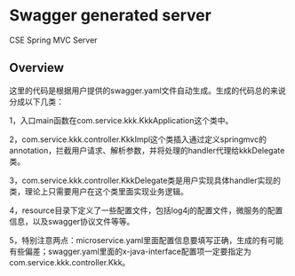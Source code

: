 # Swagger generated server

CSE Spring MVC Server


## Overview
这里的代码是根据用户提供的swagger.yaml文件自动生成。生成的代码总的来说分成以下几类：

1，入口main函数在com.service.kkk.KkkApplication这个类中。

2，com.service.kkk.controller.KkkImpl这个类插入通过定义springmvc的annotation，拦截用户请求、解析参数，并将处理的handler代理给kkkDelegate类。

3，com.service.kkk.controller.KkkDelegate类是用户实现具体handler实现的类，理论上只需要用户在这个类里面实现业务逻辑。


4，resource目录下定义了一些配置文件，包括log4j的配置文件，微服务的配置信息，以及swagger协议文件等等。

5，特别注意两点：microservice.yaml里面配置信息要填写正确，生成的有可能有些偏差；swagger.yaml里面的x-java-interface配置项一定要指定为com.service.kkk.controller.Kkk。

